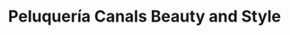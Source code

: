---
title: "Peluquería Canals Beauty and Style"
url: /pozuelo-de-alarcon/peluqueria-canals-beauty-and-style/
shop: peluquería
---